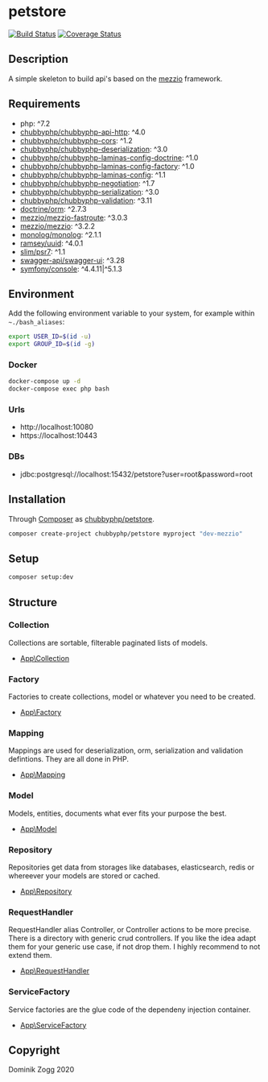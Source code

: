 # petstore

[![Build Status](https://api.travis-ci.org/chubbyphp/petstore.png?branch=chubbyphp)](https://travis-ci.org/chubbyphp/petstore)
[![Coverage Status](https://coveralls.io/repos/github/chubbyphp/petstore/badge.svg?branch=chubbyphp)](https://coveralls.io/github/chubbyphp/petstore?branch=chubbyphp)

## Description

A simple skeleton to build api's based on the [mezzio][1] framework.

## Requirements

 * php: ^7.2
 * [chubbyphp/chubbyphp-api-http][2]: ^4.0
 * [chubbyphp/chubbyphp-cors][3]: ^1.2
 * [chubbyphp/chubbyphp-deserialization][4]: ^3.0
 * [chubbyphp/chubbyphp-laminas-config-doctrine][5]: ^1.0
 * [chubbyphp/chubbyphp-laminas-config-factory][6]: ^1.0
 * [chubbyphp/chubbyphp-laminas-config][7]: ^1.1
 * [chubbyphp/chubbyphp-negotiation][8]: ^1.7
 * [chubbyphp/chubbyphp-serialization][9]: ^3.0
 * [chubbyphp/chubbyphp-validation][10]: ^3.11
 * [doctrine/orm][11]: ^2.7.3
 * [mezzio/mezzio-fastroute][12]: ^3.0.3
 * [mezzio/mezzio][13]: ^3.2.2
 * [monolog/monolog][14]: ^2.1.1
 * [ramsey/uuid][15]: ^4.0.1
 * [slim/psr7][16]: ^1.1
 * [swagger-api/swagger-ui][17]: ^3.28
 * [symfony/console][18]: ^4.4.11|^5.1.3

## Environment

Add the following environment variable to your system, for example within `~./bash_aliases`:

```sh
export USER_ID=$(id -u)
export GROUP_ID=$(id -g)
```

### Docker

```sh
docker-compose up -d
docker-compose exec php bash
```

### Urls

* http://localhost:10080
* https://localhost:10443

### DBs

 * jdbc:postgresql://localhost:15432/petstore?user=root&password=root

## Installation

Through [Composer](http://getcomposer.org) as [chubbyphp/petstore][40].

```bash
composer create-project chubbyphp/petstore myproject "dev-mezzio"
```

## Setup

```sh
composer setup:dev
```

## Structure

### Collection

Collections are sortable, filterable paginated lists of models.

 * [App\Collection][60]

### Factory

Factories to create collections, model or whatever you need to be created.

 * [App\Factory][70]

### Mapping

Mappings are used for deserialization, orm, serialization and validation defintions. They are all done in PHP.

 * [App\Mapping][80]

### Model

Models, entities, documents what ever fits your purpose the best.

 * [App\Model][90]

### Repository

Repositories get data from storages like databases, elasticsearch, redis or whereever your models are stored or cached.

 * [App\Repository][100]

### RequestHandler

RequestHandler alias Controller, or Controller actions to be more precise.
There is a directory with generic crud controllers. If you like the idea adapt them for your generic use case, if not drop them.
I highly recommend to not extend them.

 * [App\RequestHandler][110]

### ServiceFactory

Service factories are the glue code of the dependeny injection container.

 * [App\ServiceFactory][120]

## Copyright

Dominik Zogg 2020

[1]: https://github.com/chubbyphp/chubbyphp-framework

[2]: https://packagist.org/packages/chubbyphp/chubbyphp-api-http
[3]: https://packagist.org/packages/chubbyphp/chubbyphp-cors
[4]: https://packagist.org/packages/chubbyphp/chubbyphp-deserialization
[5]: https://packagist.org/packages/chubbyphp/chubbyphp-laminas-config-doctrine
[6]: https://packagist.org/packages/chubbyphp/chubbyphp-laminas-config-factory
[7]: https://packagist.org/packages/chubbyphp/chubbyphp-laminas-config
[8]: https://packagist.org/packages/chubbyphp/chubbyphp-negotiation
[9]: https://packagist.org/packages/chubbyphp/chubbyphp-serialization
[10]: https://packagist.org/packages/chubbyphp/chubbyphp-validation
[11]: https://packagist.org/packages/doctrine/orm
[12]: https://packagist.org/packages/mezzio/mezzio-fastroute
[13]: https://packagist.org/packages/mezzio/mezzio
[14]: https://packagist.org/packages/monolog/monolog
[15]: https://packagist.org/packages/ramsey/uuid
[16]: https://packagist.org/packages/slim/psr7
[17]: https://packagist.org/packages/swagger-api/swagger-ui
[18]: https://packagist.org/packages/symfony/console

[40]: https://packagist.org/packages/chubbyphp/petstore

[60]: src/Collection

[70]: src/Factory

[80]: src/Mapping

[90]: src/Model

[100]: src/Repository

[110]: src/RequestHandler

[120]: src/ServiceFactory
